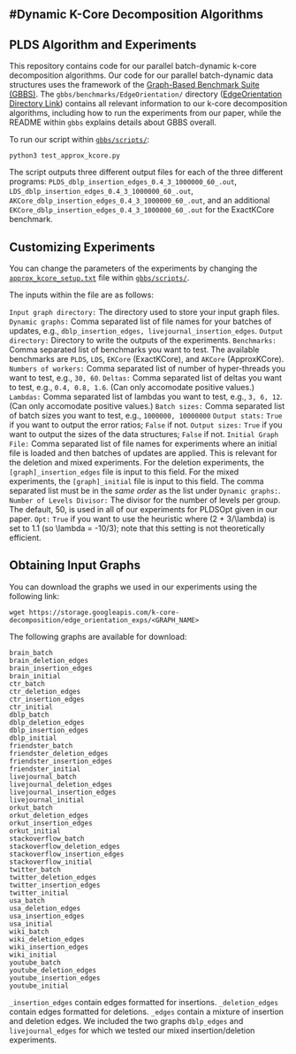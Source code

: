 #Dynamic K-Core Decomposition Algorithms
--------

PLDS Algorithm and Experiments
--------

This repository contains code for our parallel batch-dynamic k-core
decomposition algorithms. Our code for our parallel batch-dynamic data
structures uses the framework of the [Graph-Based Benchmark Suite (GBBS)](https://github.com/ParAlg/gbbs).
The `gbbs/benchmarks/EdgeOrientation/` directory ([EdgeOrientation Directory Link](./gbbs/benchmarks/EdgeOrientation)) contains all relevant information
to our k-core decomposition algorithms, including how to run the experiments
from our paper, while the README within `gbbs` explains details about GBBS overall.

To run our script within [`gbbs/scripts/`](./gbbs/scripts):

```
python3 test_approx_kcore.py
```

The script outputs three different output files for each of the three different
programs: `PLDS_dblp_insertion_edges_0.4_3_1000000_60_.out`,
`LDS_dblp_insertion_edges_0.4_3_1000000_60_.out`,
`AKCore_dblp_insertion_edges_0.4_3_1000000_60_.out`, and an additional
`EKCore_dblp_insertion_edges_0.4_3_1000000_60_.out` for the ExactKCore
benchmark.

Customizing Experiments
--------

You can change the parameters of the experiments by changing the
[`approx_kcore_setup.txt`](./gbbs/scripts/approx_kcore_setup.txt) file within
[`gbbs/scripts/`](./gbbs/scripts).

The inputs within the file are as follows:

`Input graph directory:` The directory used to store your input graph files.
`Dynamic graphs:` Comma separated list of file names for your batches of
updates, e.g., `dblp_insertion_edges, livejournal_insertion_edges`.
`Output directory:` Directory to write the outputs of the experiments.
`Benchmarks:` Comma separated list of benchmarks you want to test. The available benchmarks
are `PLDS`, `LDS`, `EKCore` (ExactKCore), and `AKCore` (ApproxKCore).
`Numbers of workers:` Comma separated list of number of hyper-threads you want
to test, e.g., `30, 60`.
`Deltas:` Comma separated list of deltas you want to test, e.g., `0.4, 0.8,
1.6`. (Can only accomodate positive values.)
`Lambdas:` Comma separated list of lambdas you want to test, e.g., `3, 6, 12`.
(Can only accomodate positive values.)
`Batch sizes:` Comma separated list of batch sizes you want to test, e.g.,
`1000000, 10000000`
`Output stats:` `True` if you want to output the error ratios; `False` if not.
`Output sizes:` `True` if you want to output the sizes of the data structures;
`False` if not.
`Initial Graph File:` Comma separated list of file names for experiments where
an initial file is loaded and then batches of updates are applied. This is
relevant for the deletion and mixed experiments. For the deletion experiments,
the `[graph]_insertion_edges` file is input to this field. For the mixed
experiments, the `[graph]_initial` file is input to this field. The comma
separated list must be in the *same order* as the list under `Dynamic graphs:`.
`Number of Levels Divisor:` The divisor for the number of levels per group. The
default, 50, is used in all of our experiments for PLDSOpt given in our paper.
`Opt:` `True` if you want to use the heuristic where (2 + 3/\lambda) is set to
1.1 (so \lambda = -10/3); note that this setting is not theoretically efficient.

Obtaining Input Graphs
--------

You can download the graphs we used in our experiments using the following link:

```
wget https://storage.googleapis.com/k-core-decomposition/edge_orientation_exps/<GRAPH_NAME>
```

The following graphs are available for download:

```
brain_batch
brain_deletion_edges
brain_insertion_edges
brain_initial
ctr_batch
ctr_deletion_edges
ctr_insertion_edges
ctr_initial
dblp_batch
dblp_deletion_edges
dblp_insertion_edges
dblp_initial
friendster_batch
friendster_deletion_edges
friendster_insertion_edges
friendster_initial
livejournal_batch
livejournal_deletion_edges
livejournal_insertion_edges
livejournal_initial
orkut_batch
orkut_deletion_edges
orkut_insertion_edges
orkut_initial
stackoverflow_batch
stackoverflow_deletion_edges
stackoverflow_insertion_edges
stackoverflow_initial
twitter_batch
twitter_deletion_edges
twitter_insertion_edges
twitter_initial
usa_batch
usa_deletion_edges
usa_insertion_edges
usa_initial
wiki_batch
wiki_deletion_edges
wiki_insertion_edges
wiki_initial
youtube_batch
youtube_deletion_edges
youtube_insertion_edges
youtube_initial
```

`_insertion_edges` contain edges formatted for insertions. `_deletion_edges`
contain edges formatted for deletions. `_edges` contain a mixture of insertion
and deletion edges. We included the two graphs `dblp_edges` and
`livejournal_edges` for which we tested our mixed insertion/deletion
experiments.
